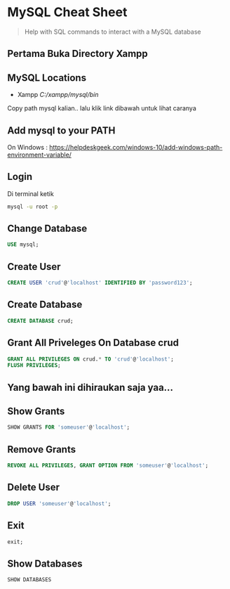 # MySQL Cheat Sheet

> Help with SQL commands to interact with a MySQL database

## Pertama Buka Directory Xampp

## MySQL Locations
* Xampp           *C:/xampp/mysql/bin*

Copy path mysql kalian..  lalu klik link dibawah untuk lihat caranya

## Add mysql to your PATH

On Windows : https://helpdeskgeek.com/windows-10/add-windows-path-environment-variable/

## Login

Di terminal ketik
```bash
mysql -u root -p
```

## Change Database

```sql
USE mysql;
```

## Create User

```sql
CREATE USER 'crud'@'localhost' IDENTIFIED BY 'password123';
```

## Create Database

```sql
CREATE DATABASE crud;
```

## Grant All Priveleges On Database crud

```sql
GRANT ALL PRIVILEGES ON crud.* TO 'crud'@'localhost';
FLUSH PRIVILEGES;
```

## Yang bawah ini dihiraukan saja yaa...

## Show Grants

```sql
SHOW GRANTS FOR 'someuser'@'localhost';
```

## Remove Grants

```sql
REVOKE ALL PRIVILEGES, GRANT OPTION FROM 'someuser'@'localhost';
```

## Delete User

```sql
DROP USER 'someuser'@'localhost';
```

## Exit

```sql
exit;
```

## Show Databases

```sql
SHOW DATABASES
```
